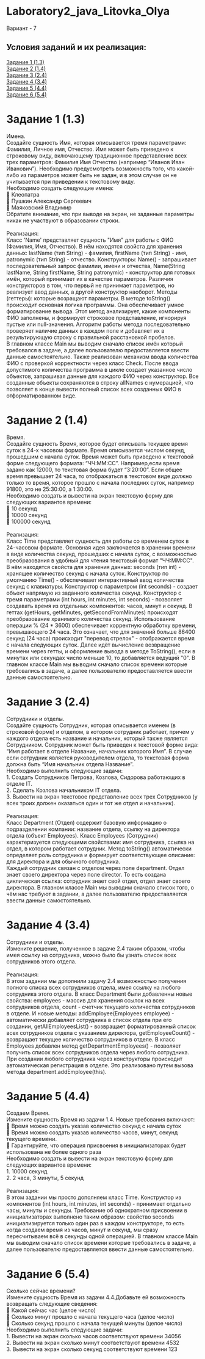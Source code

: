 # Laboratory2_java_Litovka_Olya
Вариант - 7
<H2>Условия заданий и их реализация:</H2>
<A HREF="#chap1">Задание 1 (1.3)</A><br>
<A HREF="#chap2">Задание 2 (1.4)</A><br>
<A HREF="#chap3">Задание 3 (2.4)</A><br>
<A HREF="#chap4">Задание 4 (3.4)</A><br>
<A HREF="#chap5">Задание 5 (4.4)</A><br>
<A HREF="#chap6">Задание 6 (5.4)</A><br>

<A NAME="chap1"></A>
<H1>Задание 1 (1.3)</H1>
<A NAME="chap1.2"></A>
Имена.<br>
Создайте сущность Имя, которая описывается тремя параметрами: Фамилия, Личное имя,
Отчество. Имя может быть приведено к строковому виду, включающему традиционное
представление всех трех параметров: Фамилия Имя Отчество (например “Иванов Иван
Иванович”). Необходимо предусмотреть возможность того, что какой-либо из параметров может
быть не задан, и в этом случае он не учитывается при приведении к текстовому виду.<br>
Необходимо создать следующие имена:<br>
 Клеопатра<br>
 Пушкин Александр Сергеевич<br>
 Маяковский Владимир<br>
Обратите внимание, что при выводе на экран, не заданные параметры никак не участвуют в
образовании строки.<br>
<br>
Реализация:<br>
Класс 'Name' представляет сущность "Имя" для работы с ФИО (Фамилия, Имя, Отчество).
В нём находятся свойста для хранения данных: lastName (тип String) - фамилия, firstName (тип String) - имя, patronymic (тип String) - отчество.
Конструкторы: Name() - запрашивает последовательный запрос фамилии, имени и отчества, 
Name(String lastName, String firstName, String patronymic) -  конструктор для готовых имён, который принимает их в качестве параметров.
Различия конструкторов в том, что первый не принимает параметров, но реализует ввод данных, а другой конструктор наоборот.
Методы (геттеры): которые возращают параметры. В методе toString() происходит основная логика программы. 
Она обеспечивает умное форматирование вывода. Этот метод анализирует, какие компоненты ФИО заполнены,
и формирует строковое представление, игнорируя пустые или null-значения. 
Алгоритм работы метода последовательно проверяет наличие данных в каждом поле и добавляет их в результирующую строку с 
правильной расстановкой пробелов.<br>
В главном классе Main мы выводим сначало список имён который требовался в задаче, а далее пользователю предоставляется ввести данные самостоятельно. Также реализован механизм ввода количества ФИО с проверкой корректности через класс Check. После ввода допустимого количества программа в цикле создает указанное число объектов, запрашивая данные для каждого ФИО через конструктор. Все созданные объекты сохраняются в строку allNames с нумерацией, что позволяет в конце вывести полный список всех созданных ФИО в отформатированном виде.


<A NAME="chap2"></A>
<H1>Задание 2 (1.4)</H1>
<A NAME="chap1.3"></A>
Время.<br>
Создайте сущность Время, которое будет описывать текущее время суток в 24-х часовом
формате. Время описывается числом секунд, прошедшим с начала суток. Время может быть
приведено к текстовой форме следующего формата: “ЧЧ:ММ:СС”. Например,если время задано как
12000, то текстовая форма будет “3:20:00”. Если общее время превышает 24 часа, то отображаться
в текстовом виде должно только то время, которое прошло с начала последних суток, например
91800, это не 25:30:00, а 1:30:00.<br>
Необходимо создать и вывести на экран текстовую форму для следующих вариантов времени:<br>
 10 секунд<br>
 10000 секунд<br>
 100000 секунд<br>
<br>
Реализация:<br>
Класс Time представляет сущность для работы со временем суток в 24-часовом формате. Основная идея заключается в хранении времени в виде количества секунд, прошедших с начала суток, с возможностью преобразования в удобный для чтения текстовый формат "ЧЧ:ММ:СС".
В нём находятся свойста для хранения данных: seconds (тип int) - хранящее количество секунд с начала суток. Конструктор по умолчанию  Time() - обеспечивает интерактивный ввод количества секунд с клавиатуры. Конструктор с параметром (int seconds) - создает объект напрямую из заданного количества секунд. Конструктор с тремя параметрами (int hours, int minutes, int seconds) - позволяет создавать время из отдельных компонентов: часов, минут и секунд. В геттах (getHours, getMinutes, getSecondFromMinutes) происходят преобразование хранимого количества секунд. Использование операции % (24 * 3600) обеспечивает корректную обработку времени, превышающего 24 часа. Это означает, что для значений больше 86400 секунд (24 часа) происходит "перевод стрелок" - отображается время с начала следующих суток. Далее идёт вычисление возвращение времени через гетты, и оформление вывода в методе ToString(), если в минутах или секундах число меньше 10, то добавляется ведущий "0". В главном классе Main мы выводим сначало список времени которые требовались в задаче, а далее пользователю предоставляется ввести данные самостоятельно.

<A NAME="chap3"></A>
<H1>Задание 3 (2.4)</H1>
<A NAME="chap1.2"></A>
Сотрудники и отделы. <br>
Создайте сущность Сотрудник, которая описывается именем (в строковой форме) и отделом, в
котором сотрудник работает, причем у каждого отдела есть название и начальник, который
также является Сотрудником. Сотрудник может быть приведен к текстовой форме вида: “Имя
работает в отделе Название, начальник которого Имя”. В случае если сотрудник является
руководителем отдела, то текстовая форма должна быть “Имя начальник отдела Название”.<br>
Необходимо выполнить следующие задачи:<br>
1. Создать Сотрудников Петрова, Козлова, Сидорова работающих в отделе IT.<br>
2. Сделать Козлова начальником IT отдела.<br>
3. Вывести на экран текстовое представление всех трех Сотрудников (у всех троих должен
оказаться один и тот же отдел и начальник).<br>
<br>
Реализация:<br>
Класс Department (Отдел) содержит базовую информацию о подразделении компании: название отдела, ссылку на директора отдела (объект Employees).
Класс Employees (Сотрудник) характеризуется следующими свойствами: имя сотрудника,
ссылка на отдел, в котором работает сотрудник. Mетод toString() автоматически определяет роль сотрудника и формирует соответствующее описание: для директора и для обычного сотрудника. <br>
Каждый сотрудник связан с отделом через поле department. Отдел знает своего директора через поле director. То есть создана циклическая ссылка: сотрудник знает свой отдел, отдел знает своего директора. В главном классе Main мы выводим сначало список того, о чём нас требуют в задании, а далее пользователю предоставляется ввести данные самостоятельно.

<A NAME="chap4"></A>
<H1>Задание 4 (3.4)</H1>
<A NAME="chap1.2"></A>
Сотрудники и отделы.<br>
Измените решение, полученное в задаче 2.4 таким образом, чтобы имея ссылку на сотрудника,
можно было бы узнать список всех сотрудников этого отдела.<br>
<br>
Реализация:<br>
В этом задании мы дополнили задачу 2.4 возможностью получения полного списка всех сотрудников отдела, имея ссылку на любого сотрудника этого отдела.
В класс Department были добавленны новые свойства: employees - массив для хранения ссылок на всех сотрудников отдела, count - счетчик текущего количества сотрудников в отделе.
И новые методы: addEmployee(Employees employee) - автоматически добавляет сотрудника в список отдела при его создании,
getAllEmployeesList() - возвращает форматированный список всех сотрудников отдела с указанием директора,
getEmployeeCount() - возвращает текущее количество сотрудников в отделе.
В класс Employees добавлен метод getDepartmentEmployees() - позволяет получить список всех сотрудников отдела через любого сотрудника. При создании любого сотрудника через конструкторы происходит автоматическая регистрация в отделе. Это реализовано путем вызова метода department.addEmployee(this).

<A NAME="chap5"></A>
<H1>Задание 5 (4.4)</H1>
<A NAME="chap1.2"></A>
Создаем Время. <br>
Измените сущность Время из задачи 1.4. Новые требования включают:<br>
 Время можно создать указав количество секунд с начала суток<br>
 Время можно создать указав количество часов, минут, секунд текущего времени.<br>
 Гарантируйте, что операция присвоения в инициализаторах будет использована не более
одного раза<br>
Необходимо создать и вывести на экран текстовую форму для следующих вариантов времени:<br>
1. 10000 секунд<br>
2. 2 часа, 3 минуты, 5 секунд<br>
<br>
Реализация:<br>
В этом задании мы просто дополняем класс Time. Конструктор из компонентов (int hours, int minutes, int seconds) - принимает отдельно часы, минуты и секунды. Требование об однократном присвоении в инициализаторах выполнено таким образом:
свойство seconds инициализируется только один раз в каждом конструкторе,
то есть когда создаем время из часов, минут и секунд, мы сразу пересчитываем всё в секунды одной операцией.
В главном классе Main мы выводим сначало список времени которые требовались в задаче, а далее пользователю предоставляется ввести данные самостоятельно.

<A NAME="chap6"></A>
<H1>Задание 6 (5.4)</H1>
<A NAME="chap1.2"></A>
Сколько сейчас времени?<br>
Измените сущность Время из задачи 4.4.Добавьте ей возможность возвращать следующие сведения:<br>
 Какой сейчас час (целое число)<br>
 Сколько минут прошло с начала текущего часа (целое число)<br>
 Сколько секунд прошло с начала текущей минуты (целое число)<br>
Необходимо выполнить следующие задачи:<br>
1. Вывести на экран сколько часов соответствуют времени 34056<br>
2. Вывести на экран сколько минут соответствуют времени 4532<br>
3. Вывести на экран сколько секунд соответствуют времени 123<br>
